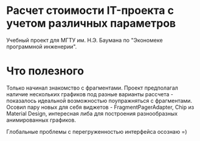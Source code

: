 # Расчет стоимости IT-проекта с учетом различных параметров

Учебный проект для МГТУ им. Н.Э. Баумана по "Экономеке программной инженерии".

# Что полезного

Только начинал знакомство с фрагментами. Проект предполагал наличие нескольких графиков под разные варианты рассчета - показалось идеальной возможностью поупражняться с фрагментами.  
Осовил пару новых для себя виджетов - FragmentPagerAdapter, Chip из Material Design, интересная либа для построения разнообразных анимированных графиков.  

Глобальные проблемы с перегруженностью интерфейса осознаю =)
